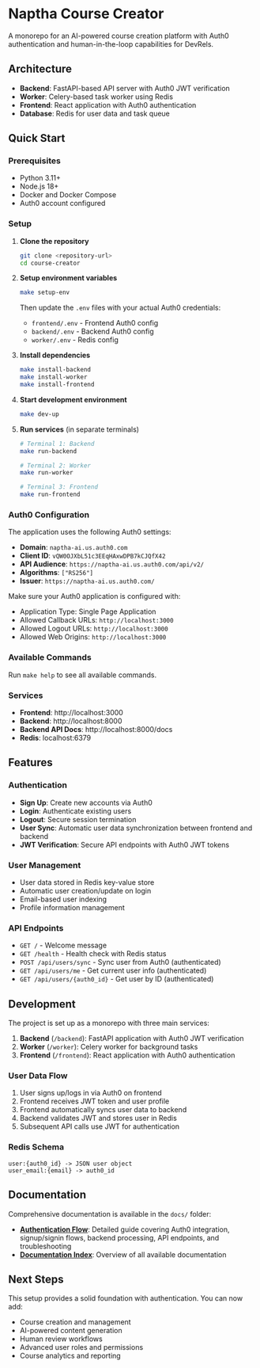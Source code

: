 # Naptha Course Creator

A monorepo for an AI-powered course creation platform with Auth0 authentication and human-in-the-loop capabilities for DevRels.

## Architecture

- **Backend**: FastAPI-based API server with Auth0 JWT verification
- **Worker**: Celery-based task worker using Redis
- **Frontend**: React application with Auth0 authentication
- **Database**: Redis for user data and task queue

## Quick Start

### Prerequisites

- Python 3.11+
- Node.js 18+
- Docker and Docker Compose
- Auth0 account configured

### Setup

1. **Clone the repository**
   ```bash
   git clone <repository-url>
   cd course-creator
   ```

2. **Setup environment variables**
   ```bash
   make setup-env
   ```
   
   Then update the `.env` files with your actual Auth0 credentials:
   - `frontend/.env` - Frontend Auth0 config
   - `backend/.env` - Backend Auth0 config
   - `worker/.env` - Redis config

3. **Install dependencies**
   ```bash
   make install-backend
   make install-worker
   make install-frontend
   ```

4. **Start development environment**
   ```bash
   make dev-up
   ```

5. **Run services** (in separate terminals)
   ```bash
   # Terminal 1: Backend
   make run-backend

   # Terminal 2: Worker
   make run-worker

   # Terminal 3: Frontend
   make run-frontend
   ```

### Auth0 Configuration

The application uses the following Auth0 settings:

- **Domain**: `naptha-ai.us.auth0.com`
- **Client ID**: `vQW0OJXbL51c3EEqHAxwDPB7kCJQfX42`
- **API Audience**: `https://naptha-ai.us.auth0.com/api/v2/`
- **Algorithms**: `["RS256"]`
- **Issuer**: `https://naptha-ai.us.auth0.com/`

Make sure your Auth0 application is configured with:
- Application Type: Single Page Application
- Allowed Callback URLs: `http://localhost:3000`
- Allowed Logout URLs: `http://localhost:3000`
- Allowed Web Origins: `http://localhost:3000`

### Available Commands

Run `make help` to see all available commands.

### Services

- **Frontend**: http://localhost:3000
- **Backend**: http://localhost:8000
- **Backend API Docs**: http://localhost:8000/docs
- **Redis**: localhost:6379

## Features

### Authentication
- **Sign Up**: Create new accounts via Auth0
- **Login**: Authenticate existing users
- **Logout**: Secure session termination
- **User Sync**: Automatic user data synchronization between frontend and backend
- **JWT Verification**: Secure API endpoints with Auth0 JWT tokens

### User Management
- User data stored in Redis key-value store
- Automatic user creation/update on login
- Email-based user indexing
- Profile information management

### API Endpoints

- `GET /` - Welcome message
- `GET /health` - Health check with Redis status
- `POST /api/users/sync` - Sync user from Auth0 (authenticated)
- `GET /api/users/me` - Get current user info (authenticated)
- `GET /api/users/{auth0_id}` - Get user by ID (authenticated)

## Development

The project is set up as a monorepo with three main services:

1. **Backend** (`/backend`): FastAPI application with Auth0 JWT verification
2. **Worker** (`/worker`): Celery worker for background tasks
3. **Frontend** (`/frontend`): React application with Auth0 authentication

### User Data Flow

1. User signs up/logs in via Auth0 on frontend
2. Frontend receives JWT token and user profile
3. Frontend automatically syncs user data to backend
4. Backend validates JWT and stores user in Redis
5. Subsequent API calls use JWT for authentication

### Redis Schema

```
user:{auth0_id} -> JSON user object
user_email:{email} -> auth0_id
```

## Documentation

Comprehensive documentation is available in the `docs/` folder:

- **[Authentication Flow](./docs/authentication-flow.md)**: Detailed guide covering Auth0 integration, signup/signin flows, backend processing, API endpoints, and troubleshooting
- **[Documentation Index](./docs/README.md)**: Overview of all available documentation

## Next Steps

This setup provides a solid foundation with authentication. You can now add:

- Course creation and management
- AI-powered content generation
- Human review workflows
- Advanced user roles and permissions
- Course analytics and reporting 